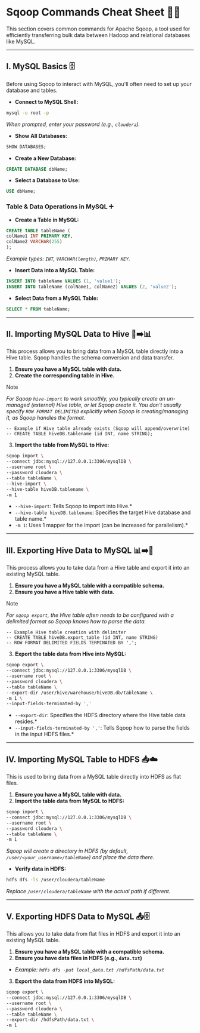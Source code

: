 # Sqoop Commands Cheat Sheet 🐘🔗

This section covers common commands for Apache Sqoop, a tool used for efficiently transferring bulk data between Hadoop and relational databases like MySQL.

---

## I. MySQL Basics 🗄️

Before using Sqoop to interact with MySQL, you'll often need to set up your database and tables.

-   **Connect to MySQL Shell:**
```bash
mysql -u root -p
```
*When prompted, enter your password (e.g., `cloudera`).*

-   **Show All Databases:**
```sql
SHOW DATABASES;
```

-   **Create a New Database:**
```sql
CREATE DATABASE dbName;
```

-   **Select a Database to Use:**
```sql
USE dbName;
```

### Table & Data Operations in MySQL ➕

-   **Create a Table in MySQL:**
```sql
CREATE TABLE tableName (
colName1 INT PRIMARY KEY,
colName2 VARCHAR(255)
);
```
*Example types: `INT`, `VARCHAR(length)`, `PRIMARY KEY`.*

-   **Insert Data into a MySQL Table:**
```sql
INSERT INTO tableName VALUES (1, 'value1');
INSERT INTO tableName (colName1, colName2) VALUES (2, 'value2');
```

-   **Select Data from a MySQL Table:**
```sql
SELECT * FROM tableName;
```

---

## II. Importing MySQL Data to Hive 🚀➡️📊

This process allows you to bring data from a MySQL table directly into a Hive table. Sqoop handles the schema conversion and data transfer.

1.  **Ensure you have a MySQL table with data.**
2.  **Create the corresponding table in Hive.**
> [!NOTE]
> *For Sqoop `hive-import` to work smoothly, you typically create an un-managed (external) Hive table, or let Sqoop create it. You don't usually specify `ROW FORMAT DELIMITED` explicitly when Sqoop is creating/managing it, as Sqoop handles the format.*
```hiveql
-- Example if Hive table already exists (Sqoop will append/overwrite)
-- CREATE TABLE hiveDB.tablename (id INT, name STRING);
```
3.  **Import the table from MySQL to Hive:**
```bash
sqoop import \
--connect jdbc:mysql://127.0.0.1:3306/mysqlDB \
--username root \
--password cloudera \
--table tableName \
--hive-import \
--hive-table hiveDB.tablename \
-m 1
```
* `--hive-import`: Tells Sqoop to import into Hive.*
* `--hive-table hiveDB.tablename`: Specifies the target Hive database and table name.*
* `-m 1`: Uses 1 mapper for the import (can be increased for parallelism).*

---

## III. Exporting Hive Data to MySQL 📊➡️🚀

This process allows you to take data from a Hive table and export it into an existing MySQL table.

1.  **Ensure you have a MySQL table with a compatible schema.**
2.  **Ensure you have a Hive table with data.**
> [!NOTE]
> *For `sqoop export`, the Hive table often needs to be configured with a delimited format so Sqoop knows how to parse the data.*
```hiveql
-- Example Hive table creation with delimiter
-- CREATE TABLE hiveDB.export_table (id INT, name STRING)
-- ROW FORMAT DELIMITED FIELDS TERMINATED BY ',';
```
3.  **Export the table data from Hive into MySQL:**
```bash
sqoop export \
--connect jdbc:mysql://127.0.0.1:3306/mysqlDB \
--username root \
--password cloudera \
--table tableName \
--export-dir /user/hive/warehouse/hiveDB.db/tableName \
-m 1 \
--input-fields-terminated-by ','
```
* `--export-dir`: Specifies the HDFS directory where the Hive table data resides.*
* `--input-fields-terminated-by ','`: Tells Sqoop how to parse the fields in the input HDFS files.*

---

## IV. Importing MySQL Table to HDFS 📥☁️

This is used to bring data from a MySQL table directly into HDFS as flat files.

1.  **Ensure you have a MySQL table with data.**
2.  **Import the table data from MySQL to HDFS:**
```bash
sqoop import \
--connect jdbc:mysql://127.0.0.1:3306/mysqlDB \
--username root \
--password cloudera \
--table tableName \
-m 1
```
*Sqoop will create a directory in HDFS (by default, `/user/<your_username>/tableName`) and place the data there.*
-   **Verify data in HDFS:**
```bash
hdfs dfs -ls /user/cloudera/tableName
```
*Replace `/user/cloudera/tableName` with the actual path if different.*

---

## V. Exporting HDFS Data to MySQL 📤🗄️

This allows you to take data from flat files in HDFS and export it into an existing MySQL table.

1.  **Ensure you have a MySQL table with a compatible schema.**
2.  **Ensure you have data files in HDFS (e.g., `data.txt`)**
* *Example: `hdfs dfs -put local_data.txt /hdfsPath/data.txt`*
3.  **Export the data from HDFS into MySQL:**
```bash
sqoop export \
--connect jdbc:mysql://127.0.0.1:3306/mysqlDB \
--username root \
--password cloudera \
--table tableName \
--export-dir /hdfsPath/data.txt \
-m 1
```
